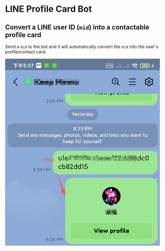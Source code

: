 # LINE Profile Card Bot
## Convert a LINE user ID (`mid`) into a contactable profile card

Send a `mid` to the bot and it will automatically convert the `mid` into the user's profile/contact card.


![LINE Contact Card Bot](./docs/screenshot/img.png)
